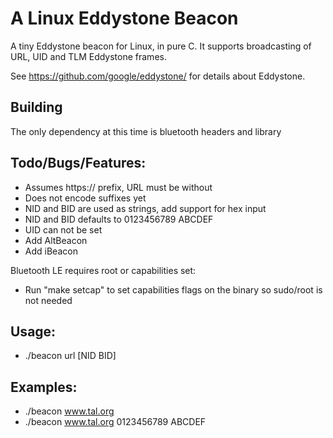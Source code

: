 # A Linux Eddystone Beacon

A tiny Eddystone beacon for Linux, in pure C.
It supports broadcasting of URL, UID and TLM Eddystone frames.

See https://github.com/google/eddystone/ for details about Eddystone.

## Building
The only dependency at this time is bluetooth headers and library

## Todo/Bugs/Features:
* Assumes https:// prefix, URL must be without
* Does not encode suffixes yet
* NID and BID are used as strings, add support for hex input
* NID and BID defaults to 0123456789 ABCDEF
* UID can not be set
* Add AltBeacon
* Add iBeacon

Bluetooth LE requires root or capabilities set:
* Run "make setcap" to set capabilities flags on the binary so sudo/root is not needed

## Usage:
* ./beacon url [NID BID]

## Examples:
* ./beacon www.tal.org 
* ./beacon www.tal.org 0123456789 ABCDEF

